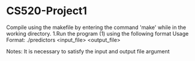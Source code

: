 # CS520-Project1
Compile using the makefile by entering the command 'make' while in the working directory.
1.Run the program (1) using the following format 
Usage Format:
./predictors <input_file> <output_file>

Notes: It is necessary to satisfy the input and output file argument
